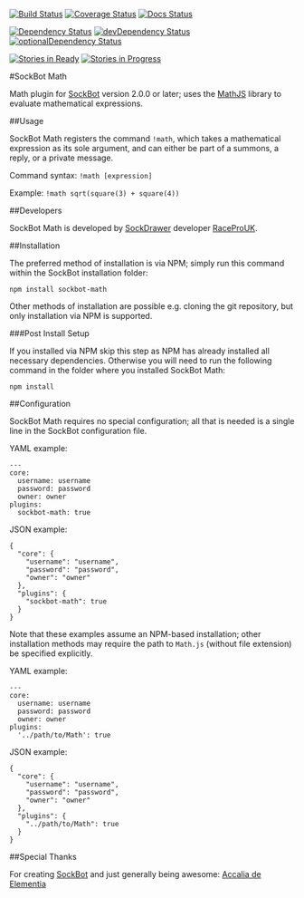 [![Build Status](https://travis-ci.org/RaceProUK/SockBot-Math.svg?branch=master)](https://travis-ci.org/RaceProUK/SockBot-Math)
[![Coverage Status](https://coveralls.io/repos/RaceProUK/SockBot-Math/badge.svg?branch=master)](https://coveralls.io/r/RaceProUK/SockBot-Math?branch=master)
[![Docs Status](https://readthedocs.org/projects/sockbot-math/badge/?version=latest)](http://sockbot-math.readthedocs.org/)

[![Dependency Status](https://david-dm.org/RaceProUK/SockBot-Math/master.svg)](https://david-dm.org/RaceProUK/SockBot-Math/master)
[![devDependency Status](https://david-dm.org/RaceProUK/SockBot-Math/master/dev-status.svg)](https://david-dm.org/RaceProUK/SockBot-Math/master#info=devDependencies)
[![optionalDependency Status](https://david-dm.org/RaceProUK/SockBot-Math/master/optional-status.svg)](https://david-dm.org/RaceProUK/SockBot-Math/master#info=optionalDependencies)

[![Stories in Ready](https://badge.waffle.io/RaceProUK/SockBot-Math.png?label=ready&title=Ready)](https://waffle.io/RaceProUK/SockBot-Math)
[![Stories in Progress](https://badge.waffle.io/RaceProUK/SockBot-Math.png?label=in%20progress&title=In%20Progress)](https://waffle.io/RaceProUK/SockBot-Math)

#SockBot Math

Math plugin for [SockBot](https://github.com/SockDrawer/SockBot) version 2.0.0 or later; uses the [MathJS](http://mathjs.org/docs/) library to evaluate mathematical expressions.

##Usage

SockBot Math registers the command `!math`, which takes a mathematical expression as its sole argument, and can either be part of a summons, a reply, or a private message.

Command syntax: `!math [expression]`

Example: `!math sqrt(square(3) + square(4))`

##Developers

SockBot Math is developed by [SockDrawer](https://github.com/SockDrawer) developer [RaceProUK](https://github.com/RaceProUK).

##Installation

The preferred method of installation is via NPM; simply run this command within the SockBot installation folder:
```
npm install sockbot-math
```

Other methods of installation are possible e.g. cloning the git repository, but only installation via NPM is supported.

###Post Install Setup

If you installed via NPM skip this step as NPM has already installed all necessary dependencies.
Otherwise you will need to run the following command in the folder where you installed SockBot Math:
```
npm install
```

##Configuration

SockBot Math requires no special configuration; all that is needed is a single line in the SockBot configuration file.

YAML example:
```
---
core:
  username: username
  password: password
  owner: owner
plugins:
  sockbot-math: true
```

JSON example:
```
{
  "core": {
    "username": "username",
    "password": "password",
    "owner": "owner"
  },
  "plugins": {
    "sockbot-math": true
  }
}
```

Note that these examples assume an NPM-based installation; other installation methods may require the path to `Math.js` (without file extension) be specified explicitly.

YAML example:
```
---
core:
  username: username
  password: password
  owner: owner
plugins:
  '../path/to/Math': true
```

JSON example:
```
{
  "core": {
    "username": "username",
    "password": "password",
    "owner": "owner"
  },
  "plugins": {
    "../path/to/Math": true
  }
}
```

##Special Thanks

For creating [SockBot](https://github.com/SockDrawer/SockBot) and just generally being awesome: [Accalia de Elementia](https://github.com/AccaliaDeElementia)